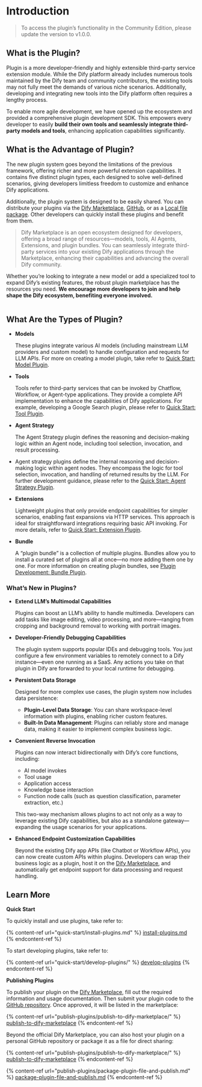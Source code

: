 # Introduction

> To access the plugin’s functionality in the Community Edition, please update the version to v1.0.0.

## **What is the Plugin?**

Plugin is a more developer-friendly and highly extensible third-party service extension module. While the Dify platform already includes numerous tools maintained by the Dify team and community contributors, the existing tools may not fully meet the demands of various niche scenarios. Additionally, developing and integrating new tools into the Dify platform often requires a lengthy process.

To enable more agile development, we have opened up the ecosystem and provided a comprehensive plugin development SDK. This empowers every developer to easily **build their own tools and seamlessly integrate third-party models and tools**, enhancing application capabilities significantly.

## What is the Advantage of Plugin?

The new plugin system goes beyond the limitations of the previous framework, offering richer and more powerful extension capabilities. It contains five distinct plugin types, each designed to solve well-defined scenarios, giving developers limitless freedom to customize and enhance Dify applications.

Additionally, the plugin system is designed to be easily shared. You can distribute your plugins via the [Dify Marketplace](https://marketplace.dify.ai/), [GitHub](publish-plugins/publish-plugin-on-personal-github-repo.md), or as a [Local file package](publish-plugins/package-plugin-file-and-publish.md). Other developers can quickly install these plugins and benefit from them.

> Dify Marketplace is an open ecosystem designed for developers, offering a broad range of resources—models, tools, AI Agents, Extensions, and plugin bundles. You can seamlessly integrate third-party services into your existing Dify applications through the Marketplace, enhancing their capabilities and advancing the overall Dify community.

Whether you’re looking to integrate a new model or add a specialized tool to expand Dify’s existing features, the robust plugin marketplace has the resources you need. **We encourage more developers to join and help shape the Dify ecosystem, benefiting everyone involved.**

<figure><img src="https://assets-docs.dify.ai/2025/01/83f9566063db7ae4886f6a139f3f81ff.png" alt=""><figcaption></figcaption></figure>

## **What Are the Types of Plugin?**

*   **Models**

    These plugins integrate various AI models (including mainstream LLM providers and custom model) to handle configuration and requests for LLM APIs. For more on creating a model plugin, take refer to [Quick Start: Model Plugin](https://docs.dify.ai/plugins/quick-start/develop-plugins/model-plugin).
*   **Tools**

    Tools refer to third-party services that can be invoked by Chatflow, Workflow, or Agent-type applications. They provide a complete API implementation to enhance the capabilities of Dify applications. For example, developing a Google Search plugin, please refer to [Quick Start: Tool Plugin](quick-start/develop-plugins/tool-plugin.md).
*   **Agent Strategy**

    The Agent Strategy plugin defines the reasoning and decision-making logic within an Agent node, including tool selection, invocation, and result processing.
* Agent strategy plugins define the internal reasoning and decision-making logic within agent nodes. They encompass the logic for tool selection, invocation, and handling of returned results by the LLM. For further development guidance, please refer to the [Quick Start: Agent Strategy Plugin](quick-start/develop-plugins/agent-strategy-plugin.md).
*   **Extensions**

    Lightweight plugins that only provide endpoint capabilities for simpler scenarios, enabling fast expansions via HTTP services. This approach is ideal for straightforward integrations requiring basic API invoking. For more details, refer to [Quick Start: Extension Plugin](quick-start/develop-plugins/extension-plugin.md).
*   **Bundle**

    A “plugin bundle” is a collection of multiple plugins. Bundles allow you to install a curated set of plugins all at once—no more adding them one by one. For more information on creating plugin bundles, see [Plugin Development: Bundle Plugin](quick-start/develop-plugins/bundle.md).

### **What’s New in Plugins?**

*   **Extend LLM’s Multimodal Capabilities**

    Plugins can boost an LLM’s ability to handle multimedia. Developers can add tasks like image editing, video processing, and more—ranging from cropping and background removal to working with portrait images.
*   **Developer-Friendly Debugging Capabilities**

    The plugin system supports popular IDEs and debugging tools. You just configure a few environment variables to remotely connect to a Dify instance—even one running as a SaaS. Any actions you take on that plugin in Dify are forwarded to your local runtime for debugging.
*   **Persistent Data Storage**

    Designed for more complex use cases, the plugin system now includes data persistence:

    * **Plugin-Level Data Storage**: You can share workspace-level information with plugins, enabling richer custom features.
    * **Built-In Data Management**: Plugins can reliably store and manage data, making it easier to implement complex business logic.
*   **Convenient Reverse Invocation**

    Plugins can now interact bidirectionally with Dify’s core functions, including:

    * AI model invokes
    * Tool usage
    * Application access
    * Knowledge base interaction
    * Function node calls (such as question classification, parameter extraction, etc.)

    This two-way mechanism allows plugins to act not only as a way to leverage existing Dify capabilities, but also as a standalone gateway—expanding the usage scenarios for your applications.
*   **Enhanced Endpoint Customization Capabilities**

    Beyond the existing Dify app APIs (like Chatbot or Workflow APIs), you can now create custom APIs within plugins. Developers can wrap their business logic as a plugin, host it on the [Dify Marketplace](https://marketplace.dify.ai/), and automatically get endpoint support for data processing and request handling.

## Learn More

**Quick Start**

To quickly install and use plugins, take refer to:

{% content-ref url="quick-start/install-plugins.md" %}
[install-plugins.md](quick-start/install-plugins.md)
{% endcontent-ref %}

To start developing plugins, take refer to:

{% content-ref url="quick-start/develop-plugins/" %}
[develop-plugins](quick-start/develop-plugins/)
{% endcontent-ref %}

**Publishing Plugins**

To publish your plugin on the [Dify Marketplace](https://marketplace.dify.ai/), fill out the required information and usage documentation. Then submit your plugin code to the [GitHub repository](https://github.com/langgenius/dify-plugins). Once approved, it will be listed in the marketplace:

{% content-ref url="publish-plugins/publish-to-dify-marketplace/" %}
[publish-to-dify-marketplace](publish-plugins/publish-to-dify-marketplace/)
{% endcontent-ref %}

Beyond the official Dify Marketplace, you can also host your plugin on a personal GitHub repository or package it as a file for direct sharing:

{% content-ref url="publish-plugins/publish-to-dify-marketplace/" %}
[publish-to-dify-marketplace](publish-plugins/publish-to-dify-marketplace/)
{% endcontent-ref %}

{% content-ref url="publish-plugins/package-plugin-file-and-publish.md" %}
[package-plugin-file-and-publish.md](publish-plugins/package-plugin-file-and-publish.md)
{% endcontent-ref %}

